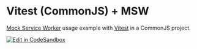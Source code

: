 # Vitest (CommonJS) + MSW

[Mock Service Worker](https://github.com/mswjs/msw) usage example with [Vitest](https://github.com/vitest-dev/vitest) in a CommonJS project.

[![Edit in CodeSandbox](https://assets.codesandbox.io/github/button-edit-lime.svg)](https://codesandbox.io/p/sandbox/github/mswjs/examples/tree/main/examples/with-vitest-cjs)
